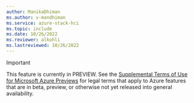 ```yaml
---
author: ManikaDhiman
ms.author: v-mandhiman
ms.service: azure-stack-hci
ms.topic: include
ms.date: 10/26/2022
ms.reviewer: alkohli
ms.lastreviewed: 10/26/2022
---
```


> [!IMPORTANT]
> This feature is currently in PREVIEW.
> See the [Supplemental Terms of Use for Microsoft Azure Previews](https://azure.microsoft.com/support/legal/preview-supplemental-terms/) for legal terms that apply to Azure features that are in beta, preview, or otherwise not yet released into general availability.